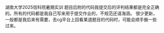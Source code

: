 湖南大学2025信科院暑期实训
题目后附的代码我提交后的评判结果都是完全正确的。所有的代码都是我自己写来用于提交作业的，不规范还请海涵。
很少更新，一般都是我后来有需要，去cg平台上回看某道题目的代码时，可能会顺手搬一些过来。

